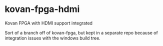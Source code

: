 kovan-fpga-hdmi
===============

Kovan FPGA with HDMI support integrated

Sort of a branch off of kovan-fpga, but kept in a separate repo
because of integration issues with the windows build tree.
